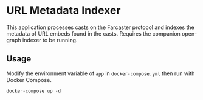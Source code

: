 # URL Metadata Indexer

This application processes casts on the Farcaster protocol and indexes the metadata of URL embeds found in the casts. Requires the companion open-graph indexer to be running.

## Usage

Modify the environment variable of `app` in `docker-compose.yml` then run with Docker Compose.

```
docker-compose up -d
```
